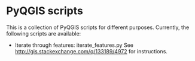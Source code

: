 # PyQGIS scripts

This is a collection of PyQGIS scripts for different purposes. 
Currently, the following scripts are available:

 * Iterate through features: iterate_features.py
   See http://gis.stackexchange.com/q/133189/4972 for instructions.


